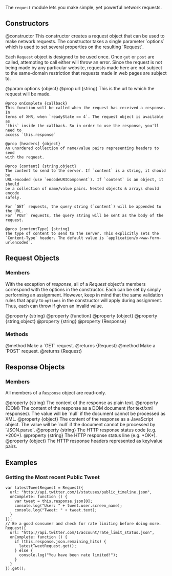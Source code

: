 The `request` module lets you make simple, yet powerful network requests.


## Constructors ##

<api name="Request">
@constructor
This constructor creates a request object that can be used to make network
requests. The constructor takes a single parameter `options` which is used to
set several properties on the resulting `Request`.

Each `Request` object is designed to be used once. Once `get` or `post` are
called, attempting to call either will throw an error. Since the request is not
being made by any particular website, requests made here are not subject to the
same-domain restriction that requests made in web pages are subject to.

@param options {object}
    @prop url {string}
    This is the url to which the request will be made.

    @prop onComplete {callback}
    This function will be called when the request has received a response. In
    terms of XHR, when `readyState == 4`. The request object is available as
    `this` inside the callback. So in order to use the response, you'll need to
    access `this.response`

    @prop [headers] {object}
    An unordered collection of name/value pairs representing headers to send
    with the request.

    @prop [content] {string,object}
    The content to send to the server. If `content` is a string, it should be
    URL-encoded (use `encodeURIComponent`). If `content` is an object, it should
    be a collection of name/value pairs. Nested objects & arrays should encode
    safely.

    For `GET` requests, the query string (`content`) will be appended to the URL.
    For `POST` requests, the query string will be sent as the body of the request.

    @prop [contentType] {string}
    The type of content to send to the server. This explicitly sets the
    `Content-Type` header. The default value is `application/x-www-form-urlencoded`.
</api>


## Request Objects ##

### Members ###

With the exception of *response*, all of a *Request* object's members correspond
with the options in the constructor. Each can be set by simply performing an
assignment. However, keep in mind that the same validation rules that apply to
`options` in the constructor will apply during assignment. Thus, each can throw
if given an invalid value.

<api name="url">
@property {string}
</api>

<api name="onComplete">
@property {function}
</api>

<api name="headers">
@property {object}
</api>

<api name="content">
@property {string,object}
</api>

<api name="contentType">
@property {string}
</api>

<api name="response">
@property {Response}
</api>

### Methods ###

<api name="get">
@method
Make a `GET` request.
@returns {Request}
</api>

<api name="post">
@method
Make a `POST` request.
@returns {Request}
</api>


## Response Objects ##

### Members ###

All members of a `Response` object are read-only.

<api name="text">
@property {string}
The content of the response as plain text.
</api>

<api name="xml">
@property {DOM}
The content of the response as a DOM document (for text/xml responses). The
value will be `null` if the document cannot be processed as XML.
</api>

<api name="json">
@property {object}
The content of the response as a JavaScript object. The value will be `null`
if the document cannot be processed by `JSON.parse`.
</api>

<api name="status">
@property {string}
The HTTP response status code (e.g. *200*).
</api>

<api name="statusText">
@property {string}
The HTTP response status line (e.g. *OK*).
</api>

<api name="headers">
@property {object}
The HTTP response headers represented as key/value pairs.
</api>


## Examples

### Getting the Most recent Public Tweet ###

    var latestTweetRequest = Request({
      url: "http://api.twitter.com/1/statuses/public_timeline.json",
      onComplete: function () {
        var tweet = this.response.json[0];
        console.log("User: " + tweet.user.screen_name);
        console.log("Tweet: " + tweet.text);
      }
    });
    // Be a good consumer and check for rate limiting before doing more.
    Request({
      url: "http://api.twitter.com/1/account/rate_limit_status.json",
      onComplete: function () {
        if (this.response.json.remaining_hits) {
          latestTweetRequest.get();
        } else {
          console.log("You have been rate limited!");
        }
      }
    }).get();